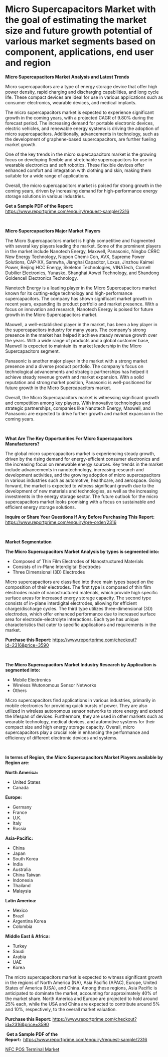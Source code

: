 <p><h1>Micro Supercapacitors Market with the goal of estimating the market size and future growth potential of various market segments based on component, applications, end user and region</h1></p><p><strong>Micro Supercapacitors Market Analysis and Latest Trends</strong></p>
<p><p>Micro supercapacitors are a type of energy storage device that offer high power density, rapid charging and discharging capabilities, and long cycle life. These compact devices are ideal for use in various applications such as consumer electronics, wearable devices, and medical implants.</p><p>The micro supercapacitors market is expected to experience significant growth in the coming years, with a projected CAGR of 9.80% during the forecast period. The increasing demand for portable electronic devices, electric vehicles, and renewable energy systems is driving the adoption of micro supercapacitors. Additionally, advancements in technology, such as the development of graphene-based supercapacitors, are further fueling market growth.</p><p>One of the key trends in the micro supercapacitors market is the growing focus on developing flexible and stretchable supercapacitors for use in wearable electronics and soft robotics. These flexible devices offer enhanced comfort and integration with clothing and skin, making them suitable for a wide range of applications.</p><p>Overall, the micro supercapacitors market is poised for strong growth in the coming years, driven by increasing demand for high-performance energy storage solutions in various industries.</p></p>
<p><strong>Get a Sample PDF of the Report:&nbsp;</strong> <a href="https://www.reportprime.com/enquiry/request-sample/2316">https://www.reportprime.com/enquiry/request-sample/2316</a></p>
<p>&nbsp;</p>
<p><strong>Micro Supercapacitors Major Market Players</strong></p>
<p><p>The Micro Supercapacitors market is highly competitive and fragmented with several key players leading the market. Some of the prominent players in the market include Nanotech Energy, Maxwell, Panasonic, Ningbo CRRC New Energy Technology, Nippon Chemi-Con, AVX, Supreme Power Solutions, CAP-XX, Samwha, Jianghai Capacitor, Loxus, Jinzhou Kaimei Power, Beijing HCC Energy, Skeleton Technologies, VINATech, Cornell Dubilier Electronics, Yunasko, Shanghai Aowei Technology, and Shandong Goldencell Electronics Technology.</p><p>Nanotech Energy is a leading player in the Micro Supercapacitors market known for its cutting-edge technology and high-performance supercapacitors. The company has shown significant market growth in recent years, expanding its product portfolio and market presence. With a focus on innovation and research, Nanotech Energy is poised for future growth in the Micro Supercapacitors market.</p><p>Maxwell, a well-established player in the market, has been a key player in the supercapacitors industry for many years. The company's strong presence in the market has helped it achieve steady revenue growth over the years. With a wide range of products and a global customer base, Maxwell is expected to maintain its market leadership in the Micro Supercapacitors segment.</p><p>Panasonic is another major player in the market with a strong market presence and a diverse product portfolio. The company's focus on technological advancements and strategic partnerships has helped it achieve steady revenue growth and market expansion. With a solid reputation and strong market position, Panasonic is well-positioned for future growth in the Micro Supercapacitors market.</p><p>Overall, the Micro Supercapacitors market is witnessing significant growth and competition among key players. With innovative technologies and strategic partnerships, companies like Nanotech Energy, Maxwell, and Panasonic are expected to drive further growth and market expansion in the coming years.</p></p>
<p>&nbsp;</p>
<p><strong>What Are The Key Opportunities For Micro Supercapacitors Manufacturers?</strong></p>
<p><p>The global micro supercapacitors market is experiencing steady growth, driven by the rising demand for energy-efficient consumer electronics and the increasing focus on renewable energy sources. Key trends in the market include advancements in nanotechnology, increasing research and development activities, and the growing adoption of micro supercapacitors in various industries such as automotive, healthcare, and aerospace. Going forward, the market is expected to witness significant growth due to the development of new materials and technologies, as well as the increasing investments in the energy storage sector. The future outlook for the micro supercapacitors market looks promising with a focus on sustainable and efficient energy storage solutions.</p></p>
<p><strong>Inquire or Share Your Questions If Any Before Purchasing This Report:</strong> <a href="https://www.reportprime.com/enquiry/pre-order/2316">https://www.reportprime.com/enquiry/pre-order/2316</a></p>
<p>&nbsp;</p>
<p><strong>Market Segmentation</strong></p>
<p><strong>The Micro Supercapacitors Market Analysis by types is segmented into:</strong></p>
<p><ul><li>Composed of Thin Film Electrodes of Nanostructured Materials</li><li>Consists of in-Plane Interdigital Electrodes</li><li>Three Dimensional (3D) Electrodes</li></ul></p>
<p><p>Micro supercapacitors are classified into three main types based on the composition of their electrodes. The first type is composed of thin film electrodes made of nanostructured materials, which provide high specific surface areas for increased energy storage capacity. The second type consists of in-plane interdigital electrodes, allowing for efficient charge/discharge cycles. The third type utilizes three-dimensional (3D) electrodes, which offer enhanced performance due to increased surface area for electrode-electrolyte interactions. Each type has unique characteristics that cater to specific applications and requirements in the market.</p></p>
<p><strong>Purchase this Report:&nbsp;</strong><a href="https://www.reportprime.com/checkout?id=2316&price=3590">https://www.reportprime.com/checkout?id=2316&price=3590</a></p>
<p>&nbsp;</p>
<p><strong>The Micro Supercapacitors Market Industry Research by Application is segmented into:</strong></p>
<p><ul><li>Mobile Electronics</li><li>Wireless Wutonomous Sensor Networks</li><li>Others</li></ul></p>
<p><p>Micro supercapacitors find applications in various industries, primarily in mobile electronics for providing quick bursts of power. They are also utilized in wireless autonomous sensor networks to store energy and extend the lifespan of devices. Furthermore, they are used in other markets such as wearable technology, medical devices, and automotive systems for their compact size and high energy storage capacity. Overall, micro supercapacitors play a crucial role in enhancing the performance and efficiency of different electronic devices and systems.</p></p>
<p>&nbsp;</p>
<p><strong>In terms of Region, the Micro Supercapacitors Market Players available by Region are:</strong></p>
<p>
    <p> <strong> North America: </strong>
        <ul>
            <li>United States</li>
            <li>Canada</li>
        </ul>
        </p> 
    <p> <strong> Europe: </strong>
        <ul>
            <li>Germany</li>
            <li>France</li>
            <li>U.K.</li>
            <li>Italy</li>
            <li>Russia</li>
        </ul>
        </p> 
    <p> <strong> Asia-Pacific: </strong>
        <ul>
            <li>China</li>
            <li>Japan</li>
            <li>South Korea</li>
            <li>India</li>
            <li>Australia</li>
            <li>China Taiwan</li>
            <li>Indonesia</li>
            <li>Thailand</li>
            <li>Malaysia</li>
        </ul>
        </p> 
    <p> <strong> Latin America: </strong>
        <ul>
            <li>Mexico</li>
            <li>Brazil</li>
            <li>Argentina Korea</li>
            <li>Colombia</li>
        </ul>
        </p> 
    <p> <strong> Middle East & Africa: </strong>
        <ul>
            <li>Turkey</li>
            <li>Saudi</li>
            <li>Arabia</li>
            <li>UAE</li>
            <li>Korea</li>
        </ul>
    </p>
    </p>
<p><p>The micro supercapacitors market is expected to witness significant growth in the regions of North America (NA), Asia Pacific (APAC), Europe, United States of America (USA), and China. Among these regions, Asia Pacific is anticipated to dominate the market, accounting for approximately 40% of the market share. North America and Europe are projected to hold around 25% each, while the USA and China are expected to contribute around 5% and 10%, respectively, to the overall market valuation.</p></p>
<p><strong>Purchase this Report: </strong><a href="https://www.reportprime.com/checkout?id=2316&price=3590">https://www.reportprime.com/checkout?id=2316&price=3590</a></p>
<p>&nbsp;<strong>Get a Sample PDF of the Report:&nbsp;&nbsp;</strong><a href="https://www.reportprime.com/enquiry/request-sample/2316">https://www.reportprime.com/enquiry/request-sample/2316</a></p>
<p><strong></strong></p>
<p><p><a href="https://github.com/RoccoManning/Market-Research-Report-List-4/blob/main/nfc-pos-terminal-market.md">NFC POS Terminal Market</a></p></p>